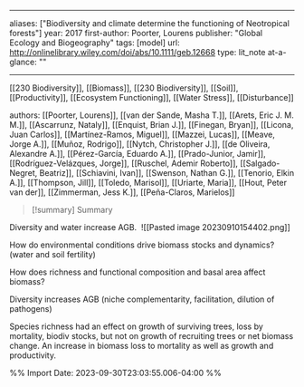   
---
aliases: ["Biodiversity and climate determine the functioning of Neotropical forests"] 
year: 2017 
first-author: Poorter, Lourens
publisher: "Global Ecology and Biogeography" 
tags:   [model]
url: http://onlinelibrary.wiley.com/doi/abs/10.1111/geb.12668 
type: lit_note
at-a-glance: ""

--- 
[[230 Biodiversity]], [[Biomass]], [[230 Biodiversity]], [[Soil]], [[Productivity]], [[Ecosystem Functioning]], [[Water Stress]], [[Disturbance]]

authors: [[Poorter, Lourens]], [[van der Sande, Masha T.]], [[Arets, Eric J. M. M.]], [[Ascarrunz, Nataly]], [[Enquist, Brian J.]], [[Finegan, Bryan]], [[Licona, Juan Carlos]], [[Martínez-Ramos, Miguel]], [[Mazzei, Lucas]], [[Meave, Jorge A.]], [[Muñoz, Rodrigo]], [[Nytch, Christopher J.]], [[de Oliveira, Alexandre A.]], [[Pérez-García, Eduardo A.]], [[Prado-Junior, Jamir]], [[Rodríguez-Velázques, Jorge]], [[Ruschel, Ademir Roberto]], [[Salgado-Negret, Beatriz]], [[Schiavini, Ivan]], [[Swenson, Nathan G.]], [[Tenorio, Elkin A.]], [[Thompson, Jill]], [[Toledo, Marisol]], [[Uriarte, Maria]], [[Hout, Peter van der]], [[Zimmerman, Jess K.]], [[Peña-Claros, Marielos]]


>[!summary] Summary
> 


Diversity and water increase AGB. 
![[Pasted image 20230910154402.png]]

How do environmental conditions drive biomass stocks and dynamics? (water and soil fertility) 

How does richness and functional composition and basal area affect biomass? 

Diversity increases AGB (niche complementarity, facilitation, dilution of pathogens) 

Species richness had an effect on growth of surviving trees, loss by mortality, biodiv stocks, but not on growth of recruiting trees or net biomass change. An increase in biomass loss to mortality as well as growth and productivity.

%% Import Date: 2023-09-30T23:03:55.006-04:00 %%
